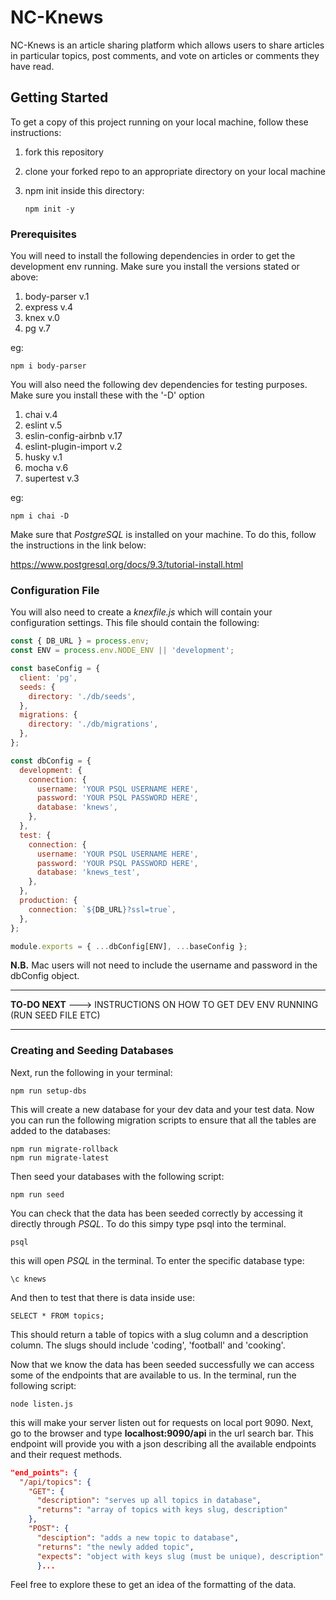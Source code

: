 # NC-Knews

NC-Knews is an article sharing platform which allows users to share articles in particular topics, post comments, and vote on articles or comments they have read.

## Getting Started

To get a copy of this project running on your local machine, follow these instructions:

1. fork this repository
2. clone your forked repo to an appropriate directory on your local machine
3. npm init inside this directory:

    ``` 
    npm init -y
    ```

### Prerequisites

You will need to install the following dependencies in order to get the development env running. Make sure you install the versions stated or above:

1. body-parser v.1
2. express v.4
3. knex v.0
4. pg v.7

eg:

``` 
npm i body-parser
```
You will also need the following dev dependencies for testing purposes. Make sure you install these with the '-D' option

1. chai v.4
2. eslint v.5
3. eslin-config-airbnb v.17
4. eslint-plugin-import v.2
5. husky v.1
6. mocha v.6
7. supertest v.3

eg:

```
npm i chai -D
```

Make sure that *PostgreSQL* is installed on your machine. To do this, follow the instructions in the link below:

https://www.postgresql.org/docs/9.3/tutorial-install.html

### Configuration File

You will also need to create a *knexfile.js* which will contain your configuration settings. This file should contain the following:

```javascript
const { DB_URL } = process.env;
const ENV = process.env.NODE_ENV || 'development';

const baseConfig = {
  client: 'pg',
  seeds: {
    directory: './db/seeds',
  },
  migrations: {
    directory: './db/migrations',
  },
};

const dbConfig = {
  development: {
    connection: {
      username: 'YOUR PSQL USERNAME HERE',
      password: 'YOUR PSQL PASSWORD HERE',
      database: 'knews',
    },
  },
  test: {
    connection: {
      username: 'YOUR PSQL USERNAME HERE',
      password: 'YOUR PSQL PASSWORD HERE',
      database: 'knews_test',
    },
  },
  production: {
    connection: `${DB_URL}?ssl=true`,
  },
};

module.exports = { ...dbConfig[ENV], ...baseConfig };

```
**N.B.** Mac users will not need to include the username and password in the dbConfig object.

****
**TO-DO NEXT** ---> INSTRUCTIONS ON HOW TO GET DEV ENV RUNNING (RUN SEED FILE ETC)
****

### Creating and Seeding Databases

Next, run the following in your terminal:

```
npm run setup-dbs
```
This will create a new database for your dev data and your test data. Now you can run the following migration scripts to ensure that all the tables are added to the databases:

```
npm run migrate-rollback
npm run migrate-latest
```

Then seed your databases with the following script:
```
npm run seed
```
You can check that the data has been seeded correctly by accessing it directly through *PSQL*. To do this simpy type psql into the terminal.
```
psql
```
this will open *PSQL* in the terminal. To enter the specific database type:

```
\c knews
```
And then to test that there is data inside use:
```
SELECT * FROM topics;
```

This should return a table of topics with a slug column and a description column. The slugs should include 'coding', 'football' and 'cooking'.

Now that we know the data has been seeded successfully we can access some of the endpoints that are available to us.
In the terminal, run the following script:
```
node listen.js
```
this will make your server listen out for requests on local port 9090.
Next, go to the browser and type **localhost:9090/api** in the url search bar. This endpoint will provide you with a json describing all the available endpoints and their request methods.
```json
"end_points": {
  "/api/topics": {
    "GET": {
      "description": "serves up all topics in database",
      "returns": "array of topics with keys slug, description"
    },
    "POST": {
      "desciption": "adds a new topic to database",
      "returns": "the newly added topic",
      "expects": "object with keys slug (must be unique), description"
      }...
```
 Feel free to explore these to get an idea of the formatting of the data.

